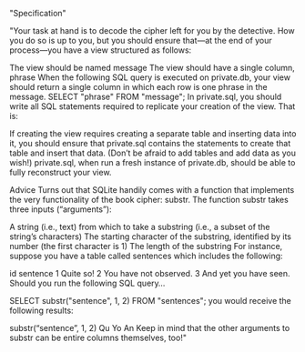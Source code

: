 "Specification"

"Your task at hand is to decode the cipher left for you by the detective. How you do so is up to you, but you should ensure that—at the end of your process—you have a view structured as follows:

The view should be named message
The view should have a single column, phrase
When the following SQL query is executed on private.db, your view should return a single column in which each row is one phrase in the message.
SELECT "phrase" FROM "message";
In private.sql, you should write all SQL statements required to replicate your creation of the view. That is:

If creating the view requires creating a separate table and inserting data into it, you should ensure that private.sql contains the statements to create that table and insert that data. (Don’t be afraid to add tables and add data as you wish!)
private.sql, when run a fresh instance of private.db, should be able to fully reconstruct your view.


Advice
Turns out that SQLite handily comes with a function that implements the very functionality of the book cipher: substr. The function substr takes three inputs (“arguments”):

A string (i.e., text) from which to take a substring (i.e., a subset of the string’s characters)
The starting character of the substring, identified by its number (the first character is 1)
The length of the substring
For instance, suppose you have a table called sentences which includes the following:

id
sentence
1	Quite so!
2	You have not observed.
3	And yet you have seen.
Should you run the following SQL query…

SELECT substr("sentence", 1, 2)
FROM "sentences";
you would receive the following results:

substr(“sentence”, 1, 2)
Qu
Yo
An
Keep in mind that the other arguments to substr can be entire columns themselves, too!"
